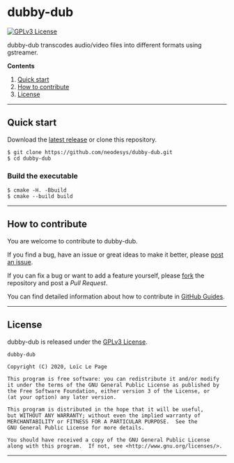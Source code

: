 dubby-dub
=========

[![GPLv3 License](https://img.shields.io/badge/License-GPLv3-blue.svg?style=flat)](/LICENSE)

dubby-dub transcodes audio/video files into different formats using gstreamer.

**Contents**

1. [Quick start](#quick-start)
2. [How to contribute](#how-to-contribute)
3. [License](#license)

--------------------------------------------------------------------------------

Quick start
-----------

Download the
[latest release](https://github.com/neodesys/dubby-dub/releases/latest) or
clone this repository.

```
$ git clone https://github.com/neodesys/dubby-dub.git
$ cd dubby-dub
```

### Build the executable

```
$ cmake -H. -Bbuild
$ cmake --build build
```

--------------------------------------------------------------------------------

How to contribute
-----------------

You are welcome to contribute to dubby-dub.

If you find a bug, have an issue or great ideas to make it better, please
[post an issue](https://guides.github.com/features/issues/).

If you can fix a bug or want to add a feature yourself, please
[fork](https://guides.github.com/activities/forking/) the repository and post a
*Pull Request*.

You can find detailed information about how to contribute in
[GitHub Guides](https://guides.github.com/activities/contributing-to-open-source/).

--------------------------------------------------------------------------------

License
-------

dubby-dub is released under the [GPLv3 License](/LICENSE).

```
dubby-dub

Copyright (C) 2020, Loïc Le Page

This program is free software: you can redistribute it and/or modify
it under the terms of the GNU General Public License as published by
the Free Software Foundation, either version 3 of the License, or
(at your option) any later version.

This program is distributed in the hope that it will be useful,
but WITHOUT ANY WARRANTY; without even the implied warranty of
MERCHANTABILITY or FITNESS FOR A PARTICULAR PURPOSE.  See the
GNU General Public License for more details.

You should have received a copy of the GNU General Public License
along with this program.  If not, see <http://www.gnu.org/licenses/>.
```

--------------------------------------------------------------------------------
